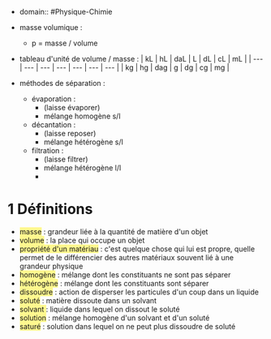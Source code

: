 
- domain::  #Physique-Chimie
- masse volumique : 
	- p = masse / volume

- tableau d'unité de volume / masse : 
| kL  | hL  | daL |  L  | dL  | cL  | mL  | 
| --- | --- | --- | --- | --- | --- | --- |
| kg  | hg  | dag | g   | dg  | cg  | mg  | 


- méthodes de séparation :
	- évaporation : 
		- (laisse évaporer)  
		- mélange homogène s/l
	- décantation : 
		- (laisse reposer) 
		-  mélange  hétérogène s/l
	- filtration : 
		- (laisse filtrer)
		- mélange hétérogène l/l
		- 

# 1	Définitions

- <span style="background:#fff88f">masse</span> : grandeur liée à la quantité de matière d'un objet
- <span style="background:#fff88f">volume</span> : la place qui occupe un objet
- <span style="background:#fff88f">propriété d'un matériau</span> : c'est quelque chose qui lui est propre, quelle permet de le différencier des autres matériaux souvent lié à une grandeur physique
- <span style="background:#fff88f">homogène</span> : mélange dont les constituants ne sont pas séparer
- <span style="background:#fff88f">hétérogène</span> : mélange dont les constituants sont séparer
- <span style="background:#fff88f">dissoudre</span> : action de disperser les particules d'un coup dans un liquide
- <span style="background:#fff88f">soluté</span> : matière dissoute dans un solvant
- <span style="background:#fff88f">solvant </span>: liquide dans lequel on dissout le soluté
- <span style="background:#fff88f">solution</span> : mélange homogène d'un solvant et d'un soluté
- <span style="background:#fff88f">saturé</span> : solution dans lequel on ne peut plus dissoudre de soluté
